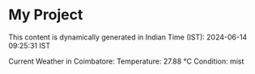 # My Project

This content is dynamically generated in Indian Time (IST): 2024-06-14 09:25:31 IST


Current Weather in Coimbatore:
Temperature: 27.88 °C
Condition: mist
